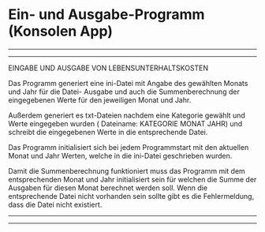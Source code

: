 # Ein- und Ausgabe-Programm (Konsolen App)

_____________________________________________________________________________________________________________
*************************************************************************************************************

EINGABE UND AUSGABE VON LEBENSUNTERHALTSKOSTEN

Das Programm generiert eine ini-Datei mit Angabe des gewählten Monats und Jahr für die Datei-
Ausgabe und auch die Summenberechnung der eingegebenen Werte für den jeweiligen Monat und Jahr.

Außerdem generiert es txt-Dateien nachdem eine Kategorie gewählt
und Werte eingegeben wurden ( Dateiname: KATEGORIE MONAT JAHR) und schreibt die eingegebenen Werte
in die entsprechende Datei.

Das Programm initialisiert sich bei jedem Programmstart mit den aktuellen Monat und Jahr Werten,
welche in die ini-Datei geschrieben wurden.

Damit die Summenberechnung funktioniert muss das Programm mit dem entsprechenden Monat und Jahr
initialisiert sein  für welchen die Summe der Ausgaben für diesen Monat berechnet werden soll.
Wenn die entsprechende Datei nicht vorhanden sein sollte gibt es die Fehlermeldung, dass die Datei nicht
existiert.
_____________________________________________________________________________________________________________
*************************************************************************************************************